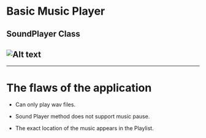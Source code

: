 # Basic Music Player

SoundPlayer Class
--------------------------
![Alt text](https://github.com/melihcan1376/MusicPlayer/blob/main/music.png?raw=true "Optional Title")
-------------------------------------------------------------------------------------------------------
-------------------------------------------------------
# The flaws of the application

* Can only play wav files.

* Sound Player method does not support music pause.

* The exact location of the music appears in the Playlist.
